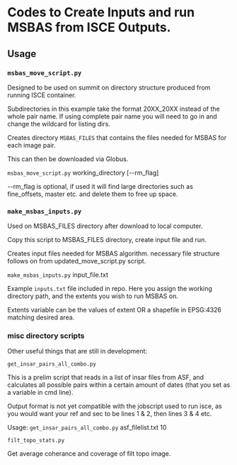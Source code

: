 # Codes to Create Inputs and run MSBAS from ISCE Outputs.

## Usage
### `msbas_move_script.py`

Designed to be used on summit on directory structure produced from running ISCE container.

Subdirectories in this example take the format 20XX_20XX instead of the whole pair name. If using complete pair name you will need to go in and change the wildcard for listing dirs.

Creates directory `MSBAS_FILES` that contains the files needed for MSBAS for each image pair.

This can then be downloaded via Globus.


`msbas_move_script.py` working_directory [--rm_flag] 

--rm_flag is optional, if used it will find large directories such as fine_offsets, master etc. and delete them to free up space.

 
### `make_msbas_inputs.py` 

Used on MSBAS_FILES directory after download to local computer.

Copy this script to MSBAS_FILES directory, create input file and run.

Creates input files needed for MSBAS algorithm. necessary file structure follows on from updated_move_script.py script.


`make_msbas_inputs.py` input_file.txt


Example `inputs.txt` file included in repo. Here you assign the working directory path, and the extents you wish to run MSBAS on.

Extents variable can be the values of extent OR a shapefile in EPSG:4326 matching desired area.

### misc directory scripts
Other useful things that are still in development:

`get_insar_pairs_all_combo.py`

This is a prelim script that reads in a list of insar files from ASF, and calculates all possible pairs within a certain amount of dates (that you set as a variable in cmd line).

Output format is not yet compatible with the jobscript used to run isce, as you would want your ref and sec to be lines 1 & 2, then lines 3 & 4 etc.

Usage: `get_insar_pairs_all_combo.py` asf_filelist.txt 10

`filt_topo_stats.py`

Get average coherance and coverage of filt topo image. 

